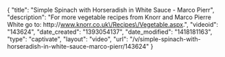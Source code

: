 {
    "title": "Simple Spinach with Horseradish in White Sauce - Marco Pierr",
    "description": "For more vegetable recipes from Knorr and Marco Pierre White go to: http:\/\/www.knorr.co.uk\/Recipes\/Vegetable.aspx.",
    "videoid": "143624",
    "date_created": "1393054137",
    "date_modified": "1418181163",
    "type": "captivate",
    "layout": "video",
    "url": "\/v\/simple-spinach-with-horseradish-in-white-sauce-marco-pierr\/143624"
}
